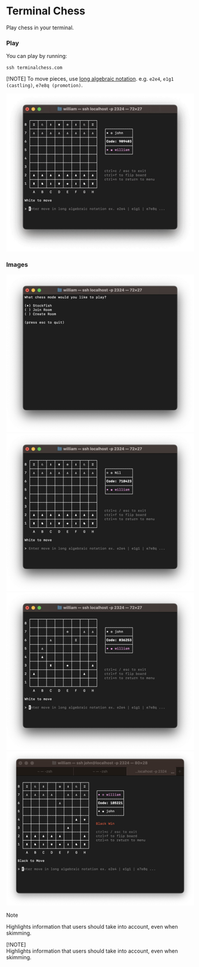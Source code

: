 # Terminal Chess
Play chess in your terminal.

### Play
You can play by running:

```
ssh terminalchess.com
```

[!NOTE]
To move pieces, use [long algebraic notation](https://en.wikipedia.org/wiki/Algebraic_notation_(chess)#:~:text=In%20long%20algebraic%20notation%2C%20also,%22x%22%2C%20e.g.%20Rd3xd7.). e.g. `e2e4`, `e1g1 (castling)`, `e7e8q (promotion)`.

![game gif](assets/game.gif)

### Images
![menu](./assets/menu.jpg)
![begin](./assets/begin.jpg)
![in game](./assets/ingame.jpg)
![loser](./assets/loser.jpg)

> [!NOTE]  
> Highlights information that users should take into account, even when skimming.

[!NOTE]  
Highlights information that users should take into account, even when skimming.
